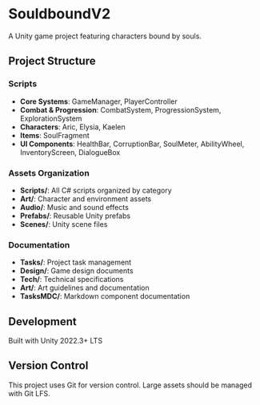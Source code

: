 # SouldboundV2

A Unity game project featuring characters bound by souls.

## Project Structure

### Scripts
- **Core Systems**: GameManager, PlayerController
- **Combat & Progression**: CombatSystem, ProgressionSystem, ExplorationSystem
- **Characters**: Aric, Elysia, Kaelen
- **Items**: SoulFragment
- **UI Components**: HealthBar, CorruptionBar, SoulMeter, AbilityWheel, InventoryScreen, DialogueBox

### Assets Organization
- **Scripts/**: All C# scripts organized by category
- **Art/**: Character and environment assets
- **Audio/**: Music and sound effects
- **Prefabs/**: Reusable Unity prefabs
- **Scenes/**: Unity scene files

### Documentation
- **Tasks/**: Project task management
- **Design/**: Game design documents
- **Tech/**: Technical specifications
- **Art/**: Art guidelines and documentation
- **TasksMDC/**: Markdown component documentation

## Development

Built with Unity 2022.3+ LTS

## Version Control

This project uses Git for version control. Large assets should be managed with Git LFS. 